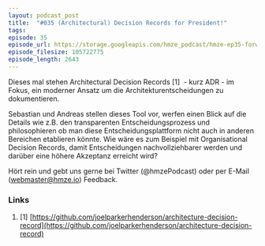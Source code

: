 ```yaml
---
layout: podcast_post
title:  "#035 (Architectural) Decision Records for President!"
tags:
episode: 35
episode_url: https://storage.googleapis.com/hmze_podcast/hmze-ep35-forward.mp3
episode_filesize: 105722775
episode_length: 2643
---
```


Dieses mal stehen Architectural Decision Records [1]  - kurz ADR - im Fokus, ein moderner Ansatz um die Architekturentscheidungen zu dokumentieren.

Sebastian und Andreas stellen dieses Tool vor, werfen einen Blick auf die Details wie z.B. den transparenten Entscheidungsprozess und philosophieren ob man diese Entscheidungsplattform nicht auch in anderen Bereichen etablieren könnte. Wie wäre es zum Beispiel mit Organisational Decision Records, damit Entscheidungen nachvollziehbarer werden und darüber eine höhere Akzeptanz erreicht wird?

Hört rein und gebt uns gerne bei Twitter (@hmzePodcast) oder per E-Mail (webmaster@hmze.io) Feedback.

### Links ###
1. [1] [https://github.com/joelparkerhenderson/architecture-decision-record](https://github.com/joelparkerhenderson/architecture-decision-record)